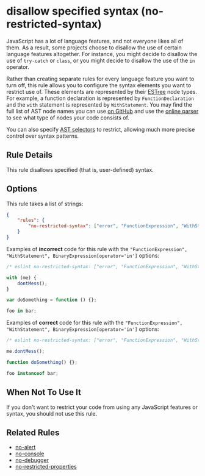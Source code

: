 # disallow specified syntax (no-restricted-syntax)

JavaScript has a lot of language features, and not everyone likes all of them. As a result, some projects choose to disallow the use of certain language features altogether. For instance, you might decide to disallow the use of `try-catch` or `class`, or you might decide to disallow the use of the `in` operator.

Rather than creating separate rules for every language feature you want to turn off, this rule allows you to configure the syntax elements you want to restrict use of. These elements are represented by their [ESTree](https://github.com/estree/estree) node types. For example, a function declaration is represented by `FunctionDeclaration` and the `with` statement is represented by `WithStatement`. You may find the full list of AST node names you can use [on GitHub](https://github.com/eslint/espree/blob/master/lib/ast-node-types.js) and use the [online parser](http://eslint.org/parser/) to see what type of nodes your code consists of.

You can also specify [AST selectors](../developer-guide/selectors) to restrict, allowing much more precise control over syntax patterns.

## Rule Details

This rule disallows specified (that is, user-defined) syntax.

## Options

This rule takes a list of strings:

```json
{
    "rules": {
        "no-restricted-syntax": ["error", "FunctionExpression", "WithStatement", "BinaryExpression[operator='in']"]
    }
}
```

Examples of **incorrect** code for this rule with the `"FunctionExpression", "WithStatement", BinaryExpression[operator='in']` options:

```js
/* eslint no-restricted-syntax: ["error", "FunctionExpression", "WithStatement", "BinaryExpression[operator='in']"] */

with (me) {
    dontMess();
}

var doSomething = function () {};

foo in bar;
```

Examples of **correct** code for this rule with the `"FunctionExpression", "WithStatement", BinaryExpression[operator='in']` options:

```js
/* eslint no-restricted-syntax: ["error", "FunctionExpression", "WithStatement", "BinaryExpression[operator='in']"] */

me.dontMess();

function doSomething() {};

foo instanceof bar;
```

## When Not To Use It

If you don't want to restrict your code from using any JavaScript features or syntax, you should not use this rule.

## Related Rules

* [no-alert](no-alert.md)
* [no-console](no-console.md)
* [no-debugger](no-debugger.md)
* [no-restricted-properties](no-restricted-properties.md)
